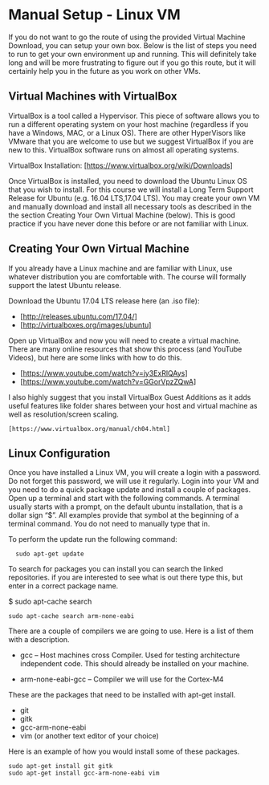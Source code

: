 # Manual Setup - Linux VM

If you do not want to go the route of using the provided Virtual Machine Download, you can setup your own box. Below is the list of steps you need to run to get your own environment up and running. This will definitely take long and will be more frustrating to figure out if you go this route, but it will certainly help you in the future as you work on other VMs.


## Virtual Machines with VirtualBox

VirtualBox is a tool called a Hypervisor. This piece of software allows you to run a different operating system on your host machine (regardless if you have a Windows, MAC, or a Linux OS). There are other HyperVisors like VMware that you are welcome to use but we suggest VirtualBox if you are new to this. VirtualBox software runs on almost all operating systems.

VirtualBox Installation: [https://www.virtualbox.org/wiki/Downloads]

Once VirtualBox is installed, you need to download the Ubuntu Linux OS that you wish to install. For this course we will install a Long Term Support Release for Ubuntu (e.g. 16.04 LTS,17.04 LTS). You may create your own VM and manually download and install all necessary tools as described in the the section Creating Your Own Virtual Machine (below). This is good practice if you have never done this before or are not familiar with Linux.


## Creating Your Own Virtual Machine

If you already have a Linux machine and are familiar with Linux, use whatever distribution you are comfortable with. The course will formally support the latest Ubuntu release.

Download the Ubuntu 17.04 LTS release here (an .iso file):

* [http://releases.ubuntu.com/17.04/]
* [http://virtualboxes.org/images/ubuntu]

Open up VirtualBox and now you will need to create a virtual machine. There are many online resources that show this process (and YouTube Videos), but here are some links with how to do this.

* [https://www.youtube.com/watch?v=jy3ExRlQAys]
* [https://www.youtube.com/watch?v=GGorVpzZQwA]

I also highly suggest that you install VirtualBox Guest Additions as it adds useful features like folder shares between your host and virtual machine as well as resolution/screen scaling.

    [https://www.virtualbox.org/manual/ch04.html]

## Linux Configuration

Once you have installed a Linux VM, you will create a login with a password. Do not forget this password, we will use it regularly. Login into your VM and you need to do a quick package update and install a couple of packages. Open up a terminal and start with the following commands. A terminal usually starts with a prompt, on the default ubuntu installation, that is a dollar sign “$”. All examples provide that symbol at the beginning of a terminal command. You do not need to manually type that in.

To perform the update run the following command:

```
  sudo apt-get update
```

To search for packages you can install you can search the linked repositories. if you are interested to see what is out there type this, but enter in a correct package name.

$ sudo apt-cache search <package-name>

```
sudo apt-cache search arm-none-eabi 
```

There are a couple of compilers we are going to use. Here is a list of them with a description.

* gcc – Host machines cross Compiler. Used for testing architecture independent code. This should already be installed on your machine.

* arm-none-eabi-gcc – Compiler we will use for the Cortex-M4 

These are the packages that need to be installed with apt-get install.

* git
* gitk
* gcc-arm-none-eabi
* vim (or another text editor of your choice)

Here is an example of how you would install some of these packages.

```
sudo apt-get install git gitk
sudo apt-get install gcc-arm-none-eabi vim
```



